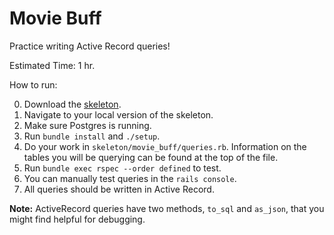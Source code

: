 # Movie Buff

Practice writing Active Record queries!

Estimated Time: 1 hr.

How to run:

0.  Download the [skeleton](./skeleton.zip?raw=true).
0.  Navigate to your local version of the skeleton.
0.	Make sure Postgres is running.
0.	Run `bundle install` and `./setup`.
0.  Do your work in `skeleton/movie_buff/queries.rb`. Information on the tables you will be querying can be found at the top of the file.
0.  Run `bundle exec rspec --order defined` to test.
0.  You can manually test queries in the `rails console`.
0.  All queries should be written in Active Record.

**Note:** ActiveRecord queries have two methods, `to_sql` and `as_json`, that you might find helpful for debugging.
